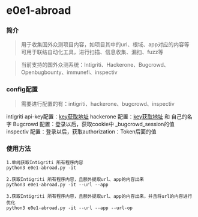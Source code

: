 # e0e1-abroad

### 简介

> 用于收集国外众测项目内容，如项目其中的url、根域、app对应的内容等
> 可用于联结自动化工具，进行扫描、信息收集、漏扫、fuzz等

> 当前支持的国外众测系统：Intigriti、Hackerone、Bugcrowd、Openbugbounty、immunefi、inspectiv

### config配置

> 需要进行配置的有：intigriti、hackerone、bugcrowd、inspectiv

intigriti api-key配置：[key获取地址](https://app.intigriti.com/researcher/personal-access-tokens)
hackerone 配置：[key获取地址](https://hackerone.com/settings/api_token/edit)   和 自己的名字
Bugcrowd 配置：登录以后，获取cookie中 _bugcrowd_session的值
inspectiv 配置：登录以后，获取authorization：Token后面的值



### 使用方法

```
1.单纯获取Intigriti 所有程序内容
python3 e0e1-abroad.py -it

2.获取Intigriti 所有程序内容，且额外提取url、app的内容出来
python3 e0e1-abroad.py -it --url --app

3.获取Intigriti 所有程序内容，且额外提取url、app的内容出来，并且将url的内容进行优化
python3 e0e1-abroad.py -it --url --app --url-op
```

